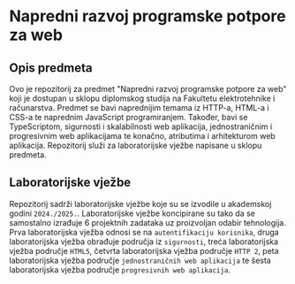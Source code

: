 # Napredni razvoj programske potpore za web

## Opis predmeta
Ovo je repozitorij za predmet "Napredni razvoj programske potpore za web" koji je dostupan u sklopu diplomskog studija na Fakultetu elektrotehnike i računarstva.
Predmet se bavi naprednijim temama iz HTTP-a, HTML-a i CSS-a te naprednim JavaScript programiranjem. Također, bavi se TypeScriptom, sigurnosti i skalabilnosti web aplikacija, jednostraničnim i progresivnim web aplikacijama te konačno, atributima i arhitekturom web aplikacija. 
Repozitorij služi za laboratorijske vježbe napisane u sklopu predmeta.

## Laboratorijske vježbe
Repozitorij sadrži laboratorijske vježbe koje su se izvodile u akademskoj godini `2024./2025.`.
Laboratorijske vježbe koncipirane su tako da se samostalno izrađuje 6 projektnih zadataka uz proizvoljan odabir tehnologija.
Prva laboratorijska vježba odnosi se na `autentifikaciju korisnika`, druga laboratorijska vježba obrađuje područja iz `sigurnosti`, treća laboratorijska vježba područje `HTML5`, četvrta laboratorijska vježba područje `HTTP 2`, peta laboratorijska vježba područje `jednostraničnih web aplikacija` te šesta laboratorijska vježba područje `progresivnih web aplikacija`.